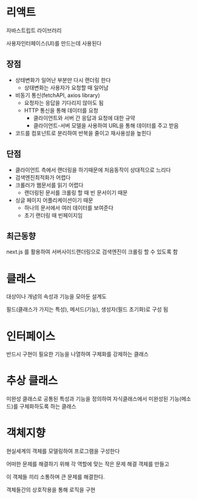 # 리액트
자바스트립트 라이브러리

사용자인터페이스(UI)를 만드는데 사용된다

## 장점
- 상태변화가 일어난 부분만 다시 랜더링 한다
	- 상태변화는 사용자가 요청할 때 일어남
- 비동기 통신(fetchAPI, axios library)
	- 요청자는 응답을 기다리지 않아도 됨
	- HTTP 통신을 통해 데이터를 요청
		- 클라이언트와 서버 간 응답과 요청에 대한 규약
		- 클라이언트-서버 모델을 사용하여 URL을 통해 데이터를 주고 받음
- 코드를 컴포넌트로 분리하여 반복을 줄이고 재사용성을 높힌다

## 단점
- 클라이언트 측에서 랜더링을 하기때문에 처음동작이 상대적으로 느리다
- 검색엔진최적화가 어렵다
- 크롤러가 웹문서를 읽기 어렵다
	- 랜더링된 문서를 크롤링 할 때 빈 문서이기 때문
- 싱글 페이지 어플리케이션이기 때문
	- 하나의 문서에서 여러 데이터를 보여준다
	- 초기 랜더링 때 빈페이지임


## 최근동향
next.js 를 활용하여 서버사이드랜더링으로 검색엔진이 크롤링 할 수 있도록 함


# 클래스
대상이나 개념의 속성과 기능을 모아둔 설계도

필드(클래스가 가지는 특성), 메서드(기능), 생성자(필드 초기화)로 구성 됨

# 인터페이스
반드시 구현이 필요한 기능을 나열하여 구체화를 강제하는 클래스

# 추상 클래스
미완성 클래스로 공통된 특성과 기능을 정의하여 자식클래스에서 미완성된 기능(메소드)를 구체화하도록 하는 클래스

# 객체지향 
현실세계의 객체를 모델링하여 프로그램을 구성한다

어떠한 문제를 해결하기 위해 각 역할에 맞는 작은 문제 해결 객체를 만들고 

이 객체들 끼리 소통하며 큰 문제를 해결한다.

객체들간의 상호작용을 통해 로직을 구현
